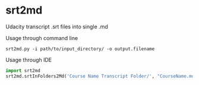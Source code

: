 # srt2md
Udacity transcript .srt files into single .md

Usage through command line
```
srt2md.py -i path/to/input_directory/ -o output.filename
```

Usage through IDE
```python
import srt2md
srt2md.srtInFolders2Md('Course Name Transcript Folder/', "CourseName.md")
```
